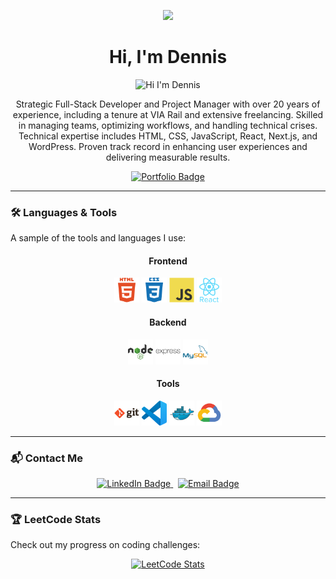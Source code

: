 <p align="center">
  <img src="https://komarev.com/ghpvc/?username=DLittlefield81" />
</p>

<h1 align="center">Hi, I'm Dennis</h1>

<p align="center">
  <img src="https://i.imgur.com/1C0s1p4.png" title="Hi I'm Dennis" alt="Hi I'm Dennis" width="150" height="150" />
</p>

<div align="center">
  <p>
    Strategic Full-Stack Developer and Project Manager with over 20 years of experience, including a tenure at VIA Rail and extensive freelancing. Skilled in managing teams, optimizing workflows, and handling technical crises. Technical expertise includes HTML, CSS, JavaScript, React, Next.js, and WordPress. Proven track record in enhancing user experiences and delivering measurable results.
  </p>
  <a href="https://offworldportal.ca/">
    <img src="https://img.shields.io/badge/Portfolio-%23000000.svg?style=for-the-badge&logo=firefox&logoColor=#FF7139" alt="Portfolio Badge" />
  </a>
</div>

---

### 🛠️ **Languages & Tools**
<p >A sample of the tools and languages I use:</p>

<div align="center">
  <!-- Group icons by category -->
  <h4>Frontend</h4>
  <img src="https://github.com/devicons/devicon/blob/master/icons/html5/html5-plain-wordmark.svg" title="HTML5" alt="HTML" width="40" height="40" />
  <img src="https://github.com/devicons/devicon/blob/master/icons/css3/css3-plain-wordmark.svg" title="CSS3" alt="CSS" width="40" height="40" />
  <img src="https://github.com/devicons/devicon/blob/master/icons/javascript/javascript-original.svg" title="JavaScript" alt="JavaScript" width="40" height="40" />
  <img src="https://github.com/devicons/devicon/blob/master/icons/react/react-original-wordmark.svg" title="React" alt="React" width="40" height="40" />
  
  <h4>Backend</h4>
  <img src="https://github.com/devicons/devicon/blob/master/icons/nodejs/nodejs-original-wordmark.svg" title="NodeJS" alt="NodeJS" width="40" height="40" />
  <img src="https://github.com/devicons/devicon/blob/master/icons/express/express-original-wordmark.svg" title="Express" alt="Express" width="40" height="40" />
  <img src="https://github.com/devicons/devicon/blob/master/icons/mysql/mysql-original-wordmark.svg" title="MySQL" alt="MySQL" width="40" height="40" />

  <h4>Tools</h4>
  <img src="https://github.com/devicons/devicon/blob/master/icons/git/git-original-wordmark.svg" title="Git" alt="Git" width="40" height="40" />
  <img src="https://github.com/devicons/devicon/blob/master/icons/vscode/vscode-original.svg" title="VS Code" alt="VS Code" width="40" height="40" />
  <img src="https://github.com/devicons/devicon/blob/master/icons/docker/docker-original.svg" title="Docker" alt="Docker" width="40" height="40" />
  <img src="https://github.com/devicons/devicon/blob/master/icons/googlecloud/googlecloud-original.svg" title="Google Cloud" alt="Google Cloud" width="40" height="40" />
</div>

---

### 📬 **Contact Me**
<div align="center">
  <a href="https://www.linkedin.com/in/dennislittlefield/">
    <img src="https://img.shields.io/badge/linkedin-%230077B5.svg?style=for-the-badge&logo=linkedin&logoColor=white" alt="LinkedIn Badge" />
  </a> &nbsp; 
  <a href="mailto:Littlefield.Dennis@outlook.com?subject=Message From GitHub Profile">
    <img src="https://img.shields.io/badge/Microsoft_Outlook-0078D4?style=for-the-badge&logo=microsoft-outlook&logoColor=white" alt="Email Badge" />
  </a>
</div>

---

### 🏆 **LeetCode Stats**
  <p>Check out my progress on coding challenges:</p>
<div align="center">
  
  [![LeetCode Stats](https://leetcode-badge-sage.vercel.app/badge/DLittlefield81?theme=dark)](https://leetcode.com/u/DLittlefield81/)
  
</div>
